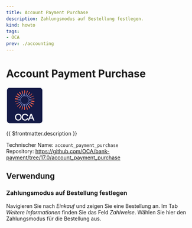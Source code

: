 ```yaml
---
title: Account Payment Purchase
description: Zahlungsmodus auf Bestellung festlegen.
kind: howto
tags:
- OCA
prev: ./accounting
---
```

# Account Payment Purchase
![icon_oca_app](attachments/icon_oca_app.png)

{{ $frontmatter.description }}

Technischer Name: `account_payment_purchase`\
Repository: <https://github.com/OCA/bank-payment/tree/17.0/account_payment_purchase>

## Verwendung

### Zahlungsmodus auf Bestellung festlegen

Navigieren Sie nach *Einkauf* und zeigen Sie eine Bestellung an. Im Tab *Weitere Informationen* finden Sie das Feld *Zahlweise*. Wählen Sie hier den Zahlungsmodus für die Bestellung aus.